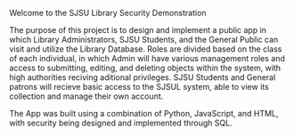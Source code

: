 Welcome to the SJSU Library Security Demonstration

The purpose of this project is to design and implement a public app in which Library Administrators, SJSU Students, and the General Public can visit and utilize the Library Database.
Roles are divided based on the class of each individual, in which Admin will have various management roles and access to submitting, editing, and deleting objects within the system, with high authorities reciving aditional privileges.
SJSU Students and General patrons will recieve basic access to the SJSUL system, able to view its collection and manage their own account.

The App was built using a combination of Python, JavaScript, and HTML, with security being designed and implemented through SQL.
